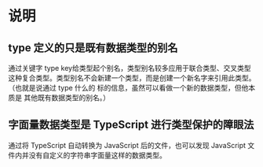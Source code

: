 # 说明

## type 定义的只是既有数据类型的别名

通过关键字 type key给类型起个别名，类型别名较多应用于联合类型、交叉类型这种复合类型。类型别名不会新建一个类型，而是创建一个新名字来引用此类型。
（也就是说通过 type 什么的 标的信息，虽然可以看做一个新的数据类型，但他本质是 其他既有数据类型的别名。）

## 字面量数据类型是 TypeScript 进行类型保护的障眼法

通过将 TypeScript 自动转换为 JavaScript 后的文件，也可以发现 JavaScript 文件内并没有自定义的字符串字面量这样的数据类型。
